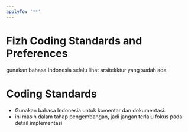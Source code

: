 ```yaml
---
applyTo: '**'
---
```


# Fizh Coding Standards and Preferences
gunakan bahasa Indonesia
selalu lihat arsitekktur yang sudah ada

# Coding Standards
- Gunakan bahasa Indonesia untuk komentar dan dokumentasi.
- ini masih dalam tahap pengembangan, jadi jangan terlalu fokus pada detail implementasi